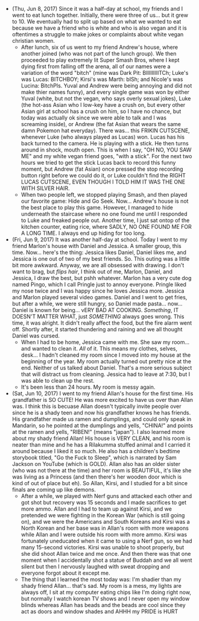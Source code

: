 - (Thu, Jun 8, 2017) Since it was a half-day at school, my friends and I went to eat lunch together. Initially, there were three of us... but it grew to 10. We eventually had to split up based on what we wanted to eat because we have a friend who is white and who is also vegan and it is oftentimes a struggle to make jokes or complaints about white vegan christian women. 
	- After lunch, six of us went to my friend Andrew's house, where another joined (who was not part of the lunch group). We then proceeded to play extremely lit Super Smash Bros, where I kept dying first from falling off the arena, all of our names were a variation of the word "bitch" (mine was Dark Pit: BIIIIIIIIITCh; Luke's was Lucas: BITCHBOY; Kirsi's was Marth: bISh; and Nicole's was Lucina: BitchPls. Yuval and Andrew were being annoying and did not make thier names funny), and every single game was won by either Yuval (white, but not the vegan, who says overly sexual jokes), Luke (the hot-ass Asian who I low-key have a crush on, but every other Asian girl at school has a crush on him, so I have no chance, but today was actually ok since we were able to talk and I was screaming inside), or Andrew (the fat Asian that wears the same damn Pokemon hat everyday). There was... this FRIKIN CUTSCENE, whenever Luke (who always played as Lucas) won. Lucas has his back turned to the camera. He is playing with a stick. He then turns around in shock, mouth open. This is when I say, "OH NO, YOU SAW ME" and my white vegan friend goes, "with a stick". For the next two hours we tried to get the stick Lucas back to record this funny moment, but Andrew (fat Asian) once pressed the stop recording button right before we could do it, or Luke couldn't find the RIGHT LUCAS CUTSCENE, EVEN THOUGH I TOLD HIM IT WAS THE ONE WITH SILVER HAIR. 
 	- When two people left, we stopped playing Smash, and then played our favorite game: Hide and Go Seek. Now... Andrew's house is not the best place to play this game. However, I managed to hide underneath the staircase where no one found me until I responded to Luke and freaked people out. Another time, I just sat ontop of the kitchen counter, eating rice, where SADLY, NO ONE FOUND ME FOR A LONG TIME. I always end up hiding for too long. 
- (Fri, Jun 9, 2017) It was another half-day at school. Today I went to my friend Marlon's house with Daniel and Jessica. A smaller group, this time. Now... here's the thing: Jessica likes Daniel, Daniel likes me, and Jessica is one out of two of my best friends. So. This outing was a little bit more awkward. Anyway, we are all obsessed with drawing. I don't want to brag, but _flips hair_, I think out of me, Marlon, Daniel, and Jessica, I draw the best, but pshh whatever. Marlon has a very cute dog named Pingo, which I call Pringle just to annoy everyone. Pringle liked my nose twice and I was happy since he loves Jessica more. Jessica and Marlon played several video games. Daniel and I went to get fries, but after a while, we were still hungry, so Daniel made pasta... now... Daniel is known for being... vERY BAD AT COOKING. *Something*, IT DOESN'T MATTER WHAT, just *SOMETHING* always goes wrong. This time, it was alright. It didn't really affect the food, but the fire alarm went off. Shortly after, it started thundering and raining and we all thought Daniel was cursed. 
	- When I had to be home, Jessica came with me. She saw my room... and wanted to clean it. *All* of it. This means my clothes, selves, desk... I hadn't cleaned my room since I moved into my house at the beginning of the year. My room actually turned out pretty nice at the end. Neither of us talked about Daniel. That's a more serious subject that will distract us from cleaning. Jessica had to leave at 7:30, but I was able to clean up the rest. 
 	- It's been less than 24 hours. My room is messy again. 
- (Sat, Jun 10, 2017) I went to my friend Allan's house for the first time. His grandfather is SO CUTE! He was more excited to have us over than Allan was. I think this is becuase Allan doesn't typically invite people over since he is a shady teen and now his grandfather knows he has friends. His grandfather made us ramen and dumplings, and could only speak in Mandarin, so he pointed at the dumplings and yells, "CHINA!" and points at the ramen and yells, "RIBEN!" (means "japan"). I also learned more about my shady friend Allan! His house is VERY CLEAN, and his room is neater than mine and he has a Rilakumma stuffed animal and I carried it around because I liked it so much. He also has a children's bedtime storybook titled, "Go the Fuck to Sleep", which is narrated by Sam Jackson on YouTube (which is GOLD). Allan also has an older sister (who was not there at the time) and her room is BEAUTIFUL, it's like she was living as a Princess (and then there's her wooden door which is kind of out of place but eh). So Allan, Kirsi, and I studied for a bit since finals are coming up like demons. 
	- After a while, we played with Nerf guns and attacked each other and got shot but recovery was 15 seconds and I made sacrifices to get more ammo. Allan and I had to team up against Kirsi, and we pretended we were fighting in the Korean War (which is still going on), and we were the Americans and South Koreans and Kirsi was a North Korean and her base was in Allan's room with more weapons while Allan and I were outside his room with more ammo. Kirsi was fortunately uneducated when it came to using a Nerf gun, so we had many 15-second victories. Kirsi was unable to shoot properly, but she did shoot Allan twice and me once. And then there was that one moment when I accidentally shot a statue of Buddah and we all went silent but then I nervously laughed with sweat dropping and everyone forgot about it except me.
	- The thing that I learned the most today was: I'm shadier than my shady friend Allan... that's sad. My room is a mess, my lights are always off, I sit at my computer eating chips like I'm doing right now, but normally I watch korean TV shows and I never open my window blinds whereas Allan has beads and the beads are cool since they act as doors and window shades and AHHH my PRIDE is HURT
